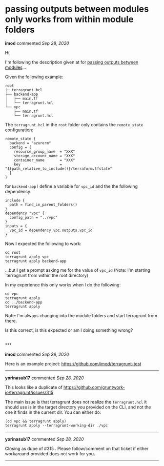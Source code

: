 # passing outputs between modules only works from within module folders

**imod** commented *Sep 28, 2020*

Hi,

I'm following the description given at for [passing outputs between modules](https://terragrunt.gruntwork.io/docs/features/execute-terraform-commands-on-multiple-modules-at-once/#passing-outputs-between-modules)...

Given the following example:

```
root
├─ terragrunt.hcl
├── backend-app
│   ├── main.tf
│   └── terragrunt.hcl
└── vpc
    ├── main.tf
    └── terragrunt.hcl
```

The `terragrunt.hcl` in the `root` folder only contains the `remote_state` configuration:
```
remote_state {
  backend = "azurerm"
  config = {
    resource_group_name  = "XXX"
    storage_account_name = "XXX"
    container_name       = "XXX"
    key                  = "${path_relative_to_include()}/terraform.tfstate"
  }
}
```

for `backend-app` I define a variable for `vpc_id` and the the following dependency:

```
include {
  path = find_in_parent_folders()
}
dependency "vpc" {
  config_path = "../vpc"
}
inputs = {
  vpc_id = dependency.vpc.outputs.vpc_id
}
```

Now I expected the following to work:

```
cd root
terragrunt apply vpc
terragrunt apply backend-app
```
...but I get a prompt asking me for the value of `vpc_id` (Note: I'm starting `terragrunt from within the root directory)

In my experience this only works when I do the following:

```
cd vpc
terragrunt apply
cd ../backend-app
terragrunt apply
```
Note: I'm always changing into the module folders and start terragrunt from there. 

Is this correct, is this expected or am I doing something wrong?


 
<br />
***


**imod** commented *Sep 28, 2020*

Here is an example project: https://github.com/imod/terragrunt-test
***

**yorinasub17** commented *Sep 28, 2020*

This looks like a duplicate of https://github.com/gruntwork-io/terragrunt/issues/315

The main issue is that terragrunt does not realize the `terragrunt.hcl` it should use is in the target directory you provided on the CLI, and not the one it finds in the current dir. You can either do:

```
(cd vpc && terragrunt apply)
terragrunt apply --terragrunt-working-dir ./vpc
```
***

**yorinasub17** commented *Sep 28, 2020*

Closing as dupe of #315 . Please follow/comment on that ticket if either workaround provided does not work for you.
***

